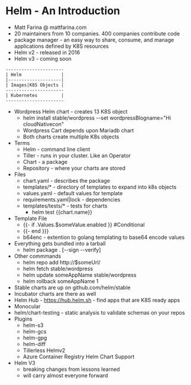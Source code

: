 # Helm - An Introduction 
* Matt Farina @ mattfarina.com 
* 20 maintainers from 10 companies. 400 companies contribute code
* package manager - an easy way to share, consume, and manage applications defined by K8S resources  
* Helm v2 - released in 2016
* Helm v3 - coming soon 
```
----------------------
| Helm               |
|--------------------|
| Images|K8S Objects |
----------------------
| Kubernetes         |
----------------------
```
* Wordpress Helm chart - creates 13 K8S object 
    * helm install stable/wordpress --set wordpressBlogname="Hi cloudNativecon"
    * Wordpress Cart depends upon Mariadb chart
    * Both charts create multiple K8s objects
* Terms 
    * Helm - command line client
    * Tiller - runs in your cluster. Like an Operator 
    * Chart - a package 
    * Repository - where your charts are stored
* Files
    * chart.yaml - describes the package 
    * templates/* - directory of templates to expand into k8s objects
    * values.yaml - default values for template
    * requirements.yaml|lock - dependencies 
    * templates/tests/* - tests for charts 
        * helm test {{chart.name}}
* Template File 
    * {{- if .Values.$someValue.enabled }} #Conditional 
    * {{- end }}}
    * b64enc - extention to golang templating to base64 encode values 
* Everything gets bundled into a tarball
    * helm package . [--sign --verify]
* Other commmands
    * helm repo add http://$someUrl/ 
    * helm fetch stable/wordpress
    * helm update someAppName stable/wordpress
    * helm rollback someAppName 1 
* Stable charts are up on github.com/helm/stable
* Incubator charts are there as well 
* Helm Hub - https://hub.helm.sh - find apps that are K8S ready apps
* Monocular 
* helm/chart-testing - static analysis to validate schemas on your repos
* Plugins 
    * helm-s3
    * helm-gcs
    * helm-gpg
    * helm-diff
    * Tillerless Helmv2 
    * Azure Container Registry Helm Chart Support 
* Helm V3
    * breaking changes from lessons learned 
    * will carry almost everyone forward 